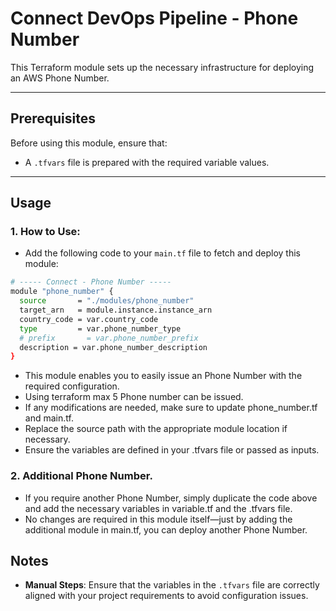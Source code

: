 # Connect DevOps Pipeline - Phone Number

This Terraform module sets up the necessary infrastructure for deploying an AWS Phone Number.

---

## Prerequisites

Before using this module, ensure that:

- A `.tfvars` file is prepared with the required variable values.

---

## Usage

### 1. How to Use:

- Add the following code to your `main.tf` file to fetch and deploy this module:

```bash
# ----- Connect - Phone Number -----
module "phone_number" {
  source       = "./modules/phone_number"
  target_arn   = module.instance.instance_arn
  country_code = var.country_code
  type         = var.phone_number_type
  # prefix       = var.phone_number_prefix
  description = var.phone_number_description
}

```

- This module enables you to easily issue an Phone Number with the required configuration.
- Using terraform max 5 Phone number can be issued.
- If any modifications are needed, make sure to update phone_number.tf and main.tf.
- Replace the source path with the appropriate module location if necessary.
- Ensure the variables are defined in your .tfvars file or passed as inputs.

### 2. Additional Phone Number.

- If you require another Phone Number, simply duplicate the code above and add the necessary variables in variable.tf and the .tfvars file.
- No changes are required in this module itself—just by adding the additional module in main.tf, you can deploy another Phone Number.

## Notes

- **Manual Steps**: Ensure that the variables in the `.tfvars` file are correctly aligned with your project requirements to avoid configuration issues.
